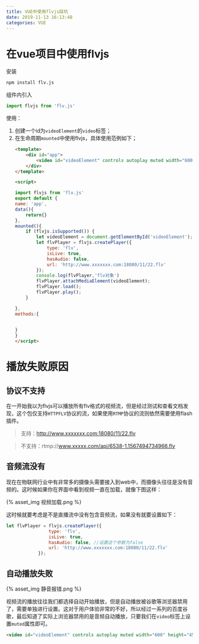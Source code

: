 ```yaml
---
title: VUE中使用flvjs踩坑
date: 2019-11-13 16:13:48
categories: VUE
---
```


# 在vue项目中使用flvjs

安装
```bash
npm install flv.js
```

组件内引入
```js
import flvjs from 'flv.js'
```

使用：

1. 创建一个id为`videoElement`的`video`标签；
2. 在生命周期`mounted`中使用flvjs，具体使用范例如下；
	```html
	<template>
		<div id="app">
			<video id="videoElement" controls autoplay muted width="600" height="450"></video>
		</div>
	</template>

	<script>

	import flvjs from 'flv.js'
	export default {
	name: 'app',
	data(){
		return{}
	},
	mounted(){
		if (flvjs.isSupported()) {
			let videoElement = document.getElementById('videoElement');
			let flvPlayer = flvjs.createPlayer({
				type: 'flv',
				isLive: true,
				hasAudio: false,
				url: 'http://www.xxxxxxx.com:18080/11/22.flv'
			});
			console.log(flvPlayer,'flv对象')
			flvPlayer.attachMediaElement(videoElement);
			flvPlayer.load();
			flvPlayer.play();
		}

	},
	methods:{
		

	}
	}
	</script>

	```

# 播放失败原因

## 协议不支持

在一开始我以为flvjs可以播放所有flv格式的视频流，但是经过测试和查看文档发现，这个包仅支持`HTTPFLV`协议的流，如果使用`RTMP`协议的流则依然需要使用flash插件。

>支持：http://www.xxxxxxx.com:18080/11/22.flv

>不支持：rtmp://www.xxxxx.com/api/6538-1.1567494734966.flv

## 音频流没有

现在在物联网行业中有非常多的摄像头需要接入到web中，而摄像头往往是没有音频的。这时候如果你在界面中看到视频一直在加载，就像下图这样：

{% asset_img 视频加载.png %}  

这时候就要考虑是不是直播流中没有包含音频流，如果没有就要设置如下：
```js
let flvPlayer = flvjs.createPlayer({
				type: 'flv',
				isLive: true,
				hasAudio: false, //设置这个参数为false
				url: 'http://www.xxxxxxx.com:18080/11/22.flv'
			});
```

## 自动播放失败

{% asset_img 静音报错.png %} 

视频流的播放往往我们都选择自动开始播放，但是自动播放被谷歌等浏览器禁用了，需要单独进行设置。这对于用户体验非常的不好，所以经过一系列的百度谷歌，最后知道了实际上浏览器禁用的是音频自动播放，只要我们在`video`标签上设置`muted`属性即可。
```html
<video id="videoElement" controls autoplay muted width="600" height="450"></video>
```
